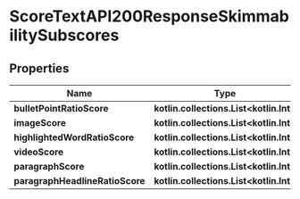 
# ScoreTextAPI200ResponseSkimmabilitySubscores

## Properties
| Name | Type | Description | Notes |
| ------------ | ------------- | ------------- | ------------- |
| **bulletPointRatioScore** | **kotlin.collections.List&lt;kotlin.Int&gt;** |  |  [optional] |
| **imageScore** | **kotlin.collections.List&lt;kotlin.Int&gt;** |  |  [optional] |
| **highlightedWordRatioScore** | **kotlin.collections.List&lt;kotlin.Int&gt;** |  |  [optional] |
| **videoScore** | **kotlin.collections.List&lt;kotlin.Int&gt;** |  |  [optional] |
| **paragraphScore** | **kotlin.collections.List&lt;kotlin.Int&gt;** |  |  [optional] |
| **paragraphHeadlineRatioScore** | **kotlin.collections.List&lt;kotlin.Int&gt;** |  |  [optional] |



